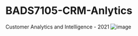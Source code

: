 # BADS7105-CRM-Anlytics
Customer Analytics and Intelligence - 2021
![image](https://user-images.githubusercontent.com/92847028/144249366-9421d864-9687-45e4-a7e6-fa4f48bd185e.png)
